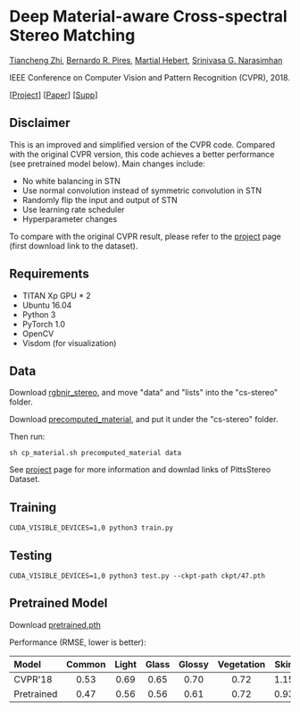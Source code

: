 # Deep Material-aware Cross-spectral Stereo Matching

[Tiancheng Zhi](http://cs.cmu.edu/~tzhi), [Bernardo R. Pires](http://www.andrew.cmu.edu/user/bpires/), [Martial Hebert](http://www.cs.cmu.edu/~hebert/), [Srinivasa G. Narasimhan](http://www.cs.cmu.edu/~srinivas/)

IEEE Conference on Computer Vision and Pattern Recognition (CVPR), 2018. 

[[Project](http://www.cs.cmu.edu/~ILIM/projects/AA/RGBNIRStereo/)] [[Paper](http://www.cs.cmu.edu/~ILIM/projects/AA/RGBNIRStereo/files/ZPHN-CVPR18.pdf)] [[Supp](http://www.cs.cmu.edu/~ILIM/projects/AA/RGBNIRStereo/files/ZPHN-CVPR18-supp.pdf)]

## Disclaimer
This is an improved and simplified version of the CVPR code. Compared with the original CVPR version, this code achieves a better performance (see pretrained model below). Main changes include:

- No white balancing in STN
- Use normal convolution instead of symmetric convolution in STN
- Randomly flip the input and output of STN
- Use learning rate scheduler
- Hyperparameter changes

To compare with the original CVPR result, please refer to the [project](http://www.cs.cmu.edu/~ILIM/projects/AA/RGBNIRStereo/#dataset) page (first download link to the dataset).

## Requirements
- TITAN Xp GPU * 2
- Ubuntu 16.04
- Python 3
- PyTorch 1.0
- OpenCV
- Visdom (for visualization)

## Data
Download [rgbnir_stereo](https://drive.google.com/file/d/1ikj7UcnQsdxUfDF5EI3YcFK-p63KHQmy/view), and move "data" and "lists" into the "cs-stereo" folder.

Download [precomputed_material](https://drive.google.com/file/d/1CpwHY_xziqkdoa4YXwQbzSGQHZHgvCLM/view?usp=sharing), and put it under the "cs-stereo" folder.

Then run:
```
sh cp_material.sh precomputed_material data
```

See [project](http://www.cs.cmu.edu/~ILIM/projects/AA/RGBNIRStereo/index.html#dataset) page for more information and downlad links of PittsStereo Dataset.

## Training
```
CUDA_VISIBLE_DEVICES=1,0 python3 train.py
```

## Testing
```
CUDA_VISIBLE_DEVICES=1,0 python3 test.py --ckpt-path ckpt/47.pth
```

## Pretrained Model
Download [pretrained.pth](https://drive.google.com/file/d/1i1FQNnH02p1WmrNL5LgZ0ShBYZFBXP_H/view?usp=sharing)

Performance (RMSE, lower is better):

| Model | Common | Light | Glass | Glossy | Vegetation | Skin | Clothing | Bag | Mean |
|:-------|:-----:|:-----:|:-----:|:------:|:----------:|:-----:|:-------:|:---:|:----:|
| CVPR'18 | 0.53 | 0.69 | 0.65 | 0.70 | 0.72 | 1.15 | 1.15 | 0.80 | 0.80 |
| Pretrained |0.47 | 0.56 | 0.56 | 0.61 | 0.72 | 0.93 | 0.91 | 0.86 | 0.70|
